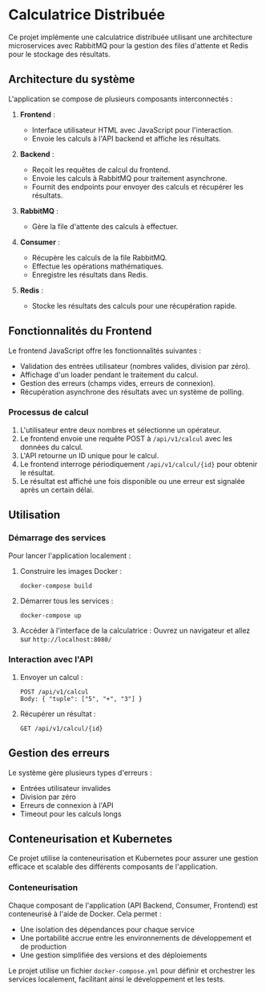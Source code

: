 # Calculatrice Distribuée

Ce projet implémente une calculatrice distribuée utilisant une architecture microservices avec RabbitMQ pour la gestion des files d'attente et Redis pour le stockage des résultats.

## Architecture du système

L'application se compose de plusieurs composants interconnectés :

1. **Frontend** :
   - Interface utilisateur HTML avec JavaScript pour l'interaction.
   - Envoie les calculs à l'API backend et affiche les résultats.

2. **Backend** :
   - Reçoit les requêtes de calcul du frontend.
   - Envoie les calculs à RabbitMQ pour traitement asynchrone.
   - Fournit des endpoints pour envoyer des calculs et récupérer les résultats.

3. **RabbitMQ** :
   - Gère la file d'attente des calculs à effectuer.

4. **Consumer** :
   - Récupère les calculs de la file RabbitMQ.
   - Effectue les opérations mathématiques.
   - Enregistre les résultats dans Redis.

5. **Redis** :
   - Stocke les résultats des calculs pour une récupération rapide.

## Fonctionnalités du Frontend

Le frontend JavaScript offre les fonctionnalités suivantes :

- Validation des entrées utilisateur (nombres valides, division par zéro).
- Affichage d'un loader pendant le traitement du calcul.
- Gestion des erreurs (champs vides, erreurs de connexion).
- Récupération asynchrone des résultats avec un système de polling.

### Processus de calcul

1. L'utilisateur entre deux nombres et sélectionne un opérateur.
2. Le frontend envoie une requête POST à `/api/v1/calcul` avec les données du calcul.
3. L'API retourne un ID unique pour le calcul.
4. Le frontend interroge périodiquement `/api/v1/calcul/{id}` pour obtenir le résultat.
5. Le résultat est affiché une fois disponible ou une erreur est signalée après un certain délai.

## Utilisation

### Démarrage des services

Pour lancer l'application localement :

1. Construire les images Docker :
   ```
   docker-compose build
   ```

2. Démarrer tous les services :
   ```
   docker-compose up
   ```

3. Accéder à l'interface de la calculatrice :
   Ouvrez un navigateur et allez sur `http://localhost:8080/`

### Interaction avec l'API

1. Envoyer un calcul :
   ```
   POST /api/v1/calcul
   Body: { "tuple": ["5", "+", "3"] }
   ```

2. Récupérer un résultat :
   ```
   GET /api/v1/calcul/{id}
   ```

## Gestion des erreurs

Le système gère plusieurs types d'erreurs :
- Entrées utilisateur invalides
- Division par zéro
- Erreurs de connexion à l'API
- Timeout pour les calculs longs

## Conteneurisation et Kubernetes

Ce projet utilise la conteneurisation et Kubernetes pour assurer une gestion efficace et scalable des différents composants de l'application.

### Conteneurisation

Chaque composant de l'application (API Backend, Consumer, Frontend) est conteneurisé à l'aide de Docker. Cela permet :

- Une isolation des dépendances pour chaque service
- Une portabilité accrue entre les environnements de développement et de production
- Une gestion simplifiée des versions et des déploiements

Le projet utilise un fichier `docker-compose.yml` pour définir et orchestrer les services localement, facilitant ainsi le développement et les tests.

